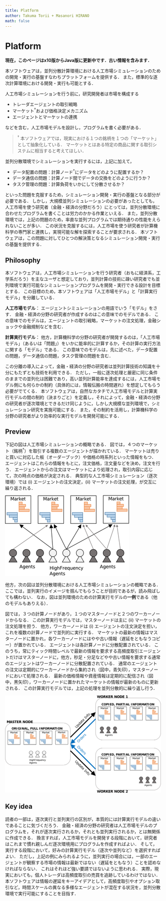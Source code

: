 ```yaml
---
title: Platform
author: Takuma Torii + Masanori HIRANO
math: false
---
```


# Platform

**現在，このページはx10版からJava版に更新中です．古い情報を含みます．**

本ソフトウェアは，並列分散計算環境における人工市場シミュレーションのための開発・実行の基盤すなわちプラットフォームを提供する．
また，標準的な逐次計算環境における開発・実行も可能とする．

人工市場シミュレーションを行う前に，研究開発者は市場を構成する

  * トレーダエージェントの取引戦略
  * マーケット<sup>†</sup>および価格決定メカニズム
  * エージェントとマーケットの連携

などを含む，人工市場モデルを設計し，プログラムを書く必要がある．

> <sup>†</sup> 本ソフトウェアでは，現実における１つの銘柄を１つの「マーケット」として抽象化している．
> マーケットとはある特定の商品に関する取引システムに相当すると考えてほしい．

並列分散環境でシミュレーションを実行するには，上記に加えて，

  * データ配置の問題：計算ノード<sup>†</sup>にデータをどのように配置するか？
  * データ通信の問題：計算ノード間でデータの交換をどのように行うか？
  * タスク管理の問題：計算負荷をいかにして分散させるか？

といった問題を克服するため，シミュレーション開発・実行の基盤となる部分が必要である．
しかし，大規模並列シミュレーションの必要があったとしても，人工市場を使う研究者（金融・経済の分野だろう）にとっては，並列分散環境に合わせたプログラムを書くことは労力のかかる作業といえる．
また，並列分散環境では，上記の問題のため，率直な並列プログラムでは期待通りの性能をえられないことが多い．
この状況を克服するには，人工市場を使う研究者が計算機科学の専門家と連携し，実現可能な解を探索することが要求される．
本ソフトウェアは，この問題に対してひとつの解決策となるシミュレーション開発・実行の基盤を提供する．

<!--
> **要修正**
> <sup>†</sup> 計算ノードとは１つの CPU だと考えてほしい．
> 現代では，１つの CPU は複数のコアからなる（デュアルコア，クアッドコア）．
> そして，各コアは複数のスレッドをもつ．
> たとえば，クアッドコア（4 コア） × 2 スレッドの CPU ならば，最大 8 個のプロセスを並列実行できる．
> したがって，１つの計算ノードでも**並列実行**は可能である．
> これに対して，複数の計算ノードをインターネットを介して接続し，連携させてある特定のプログラムを実行することがある．
> この場合，複数の計算ノードで，必要なデータを「配置」したり，計算結果を「通信」することが必要となる．
> これを**並列分散実行**という．
> 本記事では，並列分散実行を区別せず，たんに並列実行ということもある．
-->


## Philosophy

本ソフトウェアは，人工市場シミュレーションを行う研究者（おもに経済系，工学系だろう）を主なユーザと想定しており，並列計算の技術に疎い研究者でも並列環境で実行可能なシミュレーションプログラムを開発・実行できる設計を目標とする．
この目標のため，本ソフトウェアは「人工市場モデル」と「計算実行モデル」を分離している．

**人工市場モデル**：
エージェントシミュレーションの用語でいう「モデル」をさす．
金融・経済の分野の研究者が作成するのはこの意味でのモデルである．
この意味でのモデルは，エージェントの取引戦略，マーケットの注文処理，金融ショックや金融規制などを含む．

**計算実行モデル**：
他方，計算機科学の分野の研究者が開発するのは，「人工市場モデル」（あるいは「問題」）をいかに能率的に計算するか，その計算の実行方法に関する「モデル」である．
この意味でのモデルは，先に述べた，データ配置の問題，データ通信の問題，タスク管理の問題を含む．

この分離の導入によって，金融・経済の分野の研究者は並列計算技術の知識を十分にもたずとも技術を利用できる．
ただし，一般に逐次処理と厳密に同じ条件のままでの並列化は困難であり，高い並列計算能率を達成するには，人工市場モデル側にも何らかの制約（具体的には，情報伝搬の時間遅れ）を想定してもらう必要がでてくる．
本ソフトウェアは，自然なカタチで人工市場モデルと計算実行モデルの間の制約（決まりごと）を定義し，それによって，金融・経済の分野の研究者が逐次環境とできるだけ同じように，しかし大規模な並列環境で，シミュレーション研究を実施可能にする．
また，その制約を活用し，計算機科学の分野の研究者がより効率的な実行モデルを開発可能にする．


## Preview

下記の図は人工市場シミュレーションの概略である．
図では，４つのマーケット（銘柄<sup>†</sup>）を取引する複数のエージェントが描かれている．
マーケットは売りと買いに対応した板（オーダーブック）や価格の時系列といった情報をもつ．
エージェントはこれらの情報をもとに，注文価格，注文量などを決め，注文を行う．
エージェントからの注文はマーケットにより処理され，取引内容に応じて，次の時点の価格が決定される．
典型的な人工市場シミュレーション（逐次環境）では (i) エージェントの注文決定，(ii) マーケットの注文処理，が交互に繰り返される．

![tiny](img/serial-view.png)


他方，次の図は並列分散環境における人工市場シミュレーションの概略である．
ここでは，並列実行のイメージを掴んでもらうことが目的であるが，読み飛ばしても構わない．
なお，図は並列環境のための計算実行モデルの**一例**である（他のモデルもありえる）．

図では，３つの計算ノードがあり，１つのマスターノードと２つのワーカーノードからなる．
この計算実行モデルでは，マスターノードは主に (ii) マーケットの注文処理を担う．
他方，ワーカーノードは (i) エージェントの注文決定を担い，これを複数の計算ノードで並列的に実行する．
マーケットの最新の情報はマスターノードに置かれ，各ワーカーノードにはやや古い情報（遅延をともなうコピー）が置かれている．
エージェントは各計算ノードに分散配置されている．
このうち，常にティック時間レベルで最新の情報を要求する高頻度取引エージェントだけはマスターノードに，他方，秒足・分足などやや古い情報を要求する通常のエージェントはワーカーノードに分散配置されている．
通常のエージェントの注文は定期的にワーカーノードから集約され（図中，青矢印），マスターノードにおいて処理される．
最新の価格情報や資産情報は定期的に配信され（図中，黒矢印），ワーカーノードに置かれたマーケットの情報が最新のものに更新される．
この計算実行モデルでは，上記の処理を並列分散的に繰り返し行う．

![large](img/parallel-view.png)


## Key idea

読者の一部は，逐次実行と並列実行の区別が，本質的には計算実行モデルの違いであることに気づくだろう．
金融・経済の分野の研究者は人工市場モデルのプログラムを，それが逐次実行されるか，それとも並列実行されるか，とは無関係に作成できる．
換言すれば，人工市場モデルを開発する段階において，研究者はこれまで慣れ親しんだ逐次環境用にプログラムを作成すればよい．
そして，実行する段階において，好みの計算実行モデル（逐次や並列など）を選択すればよい．
ただし，上記の例にみられるように，並列実行の場合には，一部のエージェントが観察する市場の情報は最新ではない（遅延をともなう）ことを認めなければならない．
これはそれほど強い要請ではないように思われる．
実際，現実においても，個人トレーダは高頻度取引の売買を追跡しているわけではない．
本ソフトウェアは情報の遅延をキーアイデアとして，高頻度取引やオプション取引など，時間スケールの異なる多様なエージェントが混在する状況を，並列分散環境で実行可能にすることを目指す．


